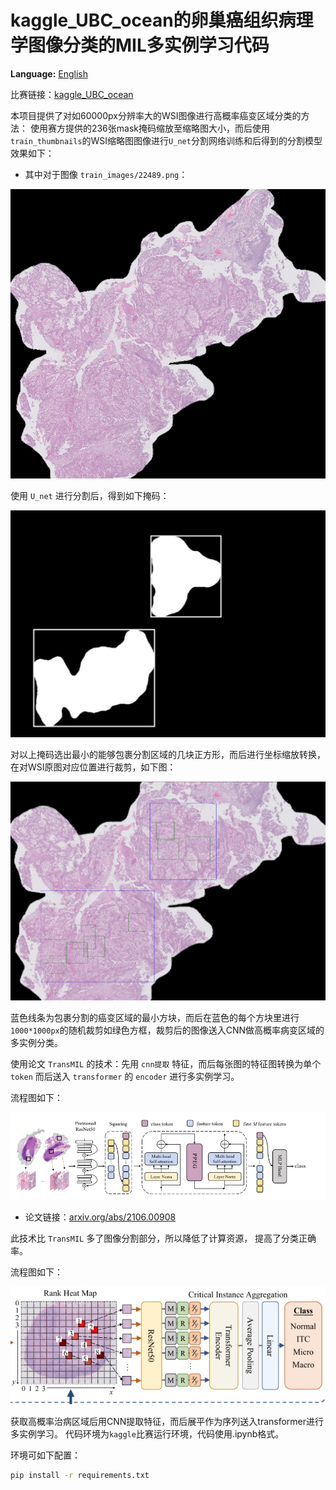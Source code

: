 # kaggle_UBC_ocean的卵巢癌组织病理学图像分类的MIL多实例学习代码
**Language:** [English](readme.md)

比赛链接：[kaggle_UBC_ocean](https://www.kaggle.com/competitions/UBC-OCEAN)

本项目提供了对如60000px分辨率大的WSI图像进行高概率癌变区域分类的方法：
使用赛方提供的236张mask掩码缩放至缩略图大小，而后使用`train_thumbnails`的WSI缩略图图像进行`U_net`分割网络训练和后得到的分割模型效果如下：

- 其中对于图像 `train_images/22489.png`：

![原图](kaggle_UBC-OCEAN-MIL/oring.png)

  使用 `U_net` 进行分割后，得到如下掩码：

![分割掩码](kaggle_UBC-OCEAN-MIL/mask.png)

  对以上掩码选出最小的能够包裹分割区域的几块正方形，而后进行坐标缩放转换，在对WSI原图对应位置进行裁剪，如下图：

![裁剪图](kaggle_UBC-OCEAN-MIL/WSI_crop.png)

  蓝色线条为包裹分割的癌变区域的最小方块，而后在蓝色的每个方块里进行`1000*1000px`的随机裁剪如绿色方框，裁剪后的图像送入CNN做高概率病变区域的多实例分类。

使用论文 `TransMIL` 的技术：先用 `cnn提取` 特征，而后每张图的特征图转换为单个 `token` 而后送入 `transformer` 的 `encoder` 进行多实例学习。

流程图如下：

![流程图](kaggle_UBC-OCEAN-MIL/paper1.png)

- 论文链接：[arxiv.org/abs/2106.00908](https://arxiv.org/abs/2106.00908)

此技术比 `TransMIL` 多了图像分割部分，所以降低了计算资源， 提高了分类正确率。

流程图如下：

![示意图](kaggle_UBC-OCEAN-MIL/paper2.png)

获取高概率治病区域后用CNN提取特征，而后展平作为序列送入transformer进行多实例学习。
代码环境为`kaggle`比赛运行环境，代码使用.ipynb格式。

环境可如下配置：
```bash
pip install -r requirements.txt
